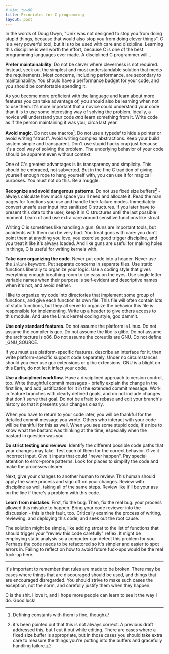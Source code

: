 ```yaml
---
# vim: tw=80
title: Principles for C programming
layout: post
---
```


In the words of Doug Gwyn, "Unix was not designed to stop you from doing stupid
things, because that would also stop you from doing clever things". C is a very
powerful tool, but it is to be used with care and discipline. Learning this
discipline is well worth the effort, because C is one of the best programming
languages ever made. A disciplined C programmer will...

**Prefer maintainability**. Do not be clever where cleverness is not required.
Instead, seek out the simplest and most understandable solution that meets the
requirements. Most concerns, including performance, are secondary to
maintainability. You should have a performance budget for your code, and you
should be comfortable spending it.

As you become more proficient with the language and learn about more features
you can take advantage of, you should also be learning when not to use them.
It's more important that a novice could understand your code than it is to use
some interesting way of solving the problem. Ideally, a novice will understand
your code *and* learn something from it. Write code as if the person maintaining
it was you, circa last year.

**Avoid magic**. Do not use macros[^1]. Do not use a typedef to hide a pointer or
avoid writing "struct". Avoid writing complex abstractions. Keep your build
system simple and transparent. Don't use stupid hacky crap just because it's a
cool way of solving the problem. The underlying behavior of your code should be
apparent even without context.

One of C's greatest advantages is its transparency and simplicity. This should
be embraced, not subverted. But in the fine C tradition of giving yourself
enough rope to hang yourself with, you can use it for magical purposes. You
must not do this. Be a muggle.

**Recognize and avoid dangerous patterns**. Do not use fixed size buffers[^2] -
always calculate how much space you'll need and allocate it. Read the man pages
for functions you use and handle their failure modes. Immediately convert unsafe
user input into sanitized C structures. If you later have to present this data
to the user, keep it in C structures until the last possible moment. Learn of
and use extra care around sensitive functions like strcat.

Writing C is sometimes like handling a gun. Guns are important tools, but
accidents with them can be very bad. You treat guns with care: you don't point
them at anything you love, you exercise good trigger discipline, and you treat
it like it's always loaded. And like guns are useful for making holes in things,
C is useful for writing kernels with.

**Take care organizing the code**. Never put code into a header. Never use the
`inline` keyword. Put separate concerns in separate files. Use static functions
liberally to organize your logic. Use a coding style that gives everything
enough breathing room to be easy on the eyes. Use single letter variable names
when their purpose is self-evident and descriptive names when it's not, and
avoid neither.

I like to organize my code into directories that implement some group of
functions, and give each function its own file. This file will often contain
lots of static functions, but they all serve to organize the behavior this file
is responsible for implementing. Write up a header to give others access to
this module. And use the Linux kernel coding style, god dammit.

**Use only standard features**. Do not assume the platform is Linux. Do not
assume the compiler is gcc. Do not assume the libc is glibc. Do not assume the
architecture is x86. Do not assume the coreutils are GNU. Do not define
\_GNU_SOURCE.

If you must use platform-specific features, describe an interface for it,
then write platform-specific support code separately. Under no circumstances
should you ever use gcc extensions or glibc extensions. GNU is a blight on this
Earth, do not let it infect your code.

**Use a disciplined workflow**. Have a disciplined approach to version control,
too. Write thoughtful commit messages - briefly explain the change in the first
line, and add justification for it in the extended commit message. Work in
feature branches with clearly defined goals, and do not include changes that
don't serve that goal. Do not be afraid to rebase and edit your branch's history
so that it presents your changes clearly.

When you have to return to your code later, you will be thankful for the
detailed commit message you wrote. Others who interact with your code will be
thankful for this as well. When you see some stupid code, it's nice to know what
the bastard was thinking at the time, especially when the bastard in question
was you.

**Do strict testing and reviews**. Identify the different possible code paths
that your changes may take. Test each of them for the correct behavior. Give it
incorrect input. Give it inputs that could "never happen". Pay special attention
to error-prone patterns. Look for places to simplify the code and make the
processes clearer.

Next, give your changes to another human to review. This human should apply the
same process and sign off on your changes. Review with discipline as well,
taking all of the same steps. Review like it'll be your ass on the line if
there's a problem with this code.

**Learn from mistakes**. First, fix the bug. Then, fix the real bug: your
process allowed this mistake to happen. Bring your code reviewer into the
discussion - this is their fault, too. Critically examine the process of
writing, reviewing, and deploying this code, and seek out the root cause.

The solution might be simple, like adding strcat to the list of functions that
should trigger your "review this code carefully" reflex. It might be employing
static analysis so a computer can detect this problem for you. Perhaps the code
needs to be refactored so it's simpler and easier to spot errors in. Failing to
reflect on how to avoid future fuck-ups would be the real fuck-up here.

- - -

It's important to remember that rules are made to be broken. There may be cases
where things that are discouraged should be used, and things that are encouraged
disregarded. You should strive to make such cases the exception, not the norm,
and carefully justify them when they happen.

C is the shit. I love it, and I hope more people can learn to see it the way I
do. Good luck!

[^1]: Defining constants with them is fine, though
[^2]: it's been pointed out that this is not always correct. A previous draft addressed this, but I cut it out while editing. There are cases where a fixed size buffer is appropriate, but in those cases you should take extra care to measure the things you're putting into the buffers and gracefully handling failure.
